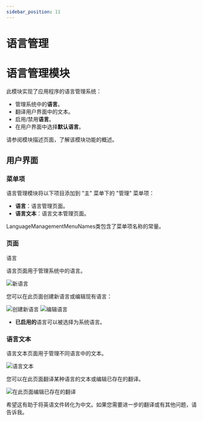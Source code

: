 ```yaml
---
sidebar_position: 11
---
```


# 语言管理


# 语言管理模块

此模块实现了应用程序的语言管理系统：

* 管理系统中的**语言**。
* 翻译用户界面中的文本。
* 启用/禁用**语言**。
* 在用户界面中选择**默认语言**。

请参阅模块描述页面，了解该模块功能的概述。

用户界面
--------------

### 菜单项

语言管理模块将以下项目添加到 "主" 菜单下的 "管理" 菜单项：

* **语言**：语言管理页面。
* **语言文本**：语言文本管理页面。

LanguageManagementMenuNames类包含了菜单项名称的常量。

### 页面

语言

语言页面用于管理系统中的语言。

![新语言](https://raaghustorageaccount.blob.core.windows.net/raaghu-docs/language.png)


您可以在此页面创建新语言或编辑现有语言：

![创建新语言](https://raaghustorageaccount.blob.core.windows.net/raaghu-docs/language-new.png) 
 ![编辑语言](https://raaghustorageaccount.blob.core.windows.net/raaghu-docs/language-edit.png)

* **已启用的**语言可以被选择为系统语言。

### 语言文本

语言文本页面用于管理不同语言中的文本。

![语言文本](https://raaghustorageaccount.blob.core.windows.net/raaghu-docs/langauge-text.png)

您可以在此页面翻译某种语言的文本或编辑已存在的翻译。

![在此页面编辑已存在的翻译](https://raaghustorageaccount.blob.core.windows.net/raaghu-docs/language-text-edit.png)


希望这有助于将英语文件转化为中文。如果您需要进一步的翻译或有其他问题，请告诉我。
